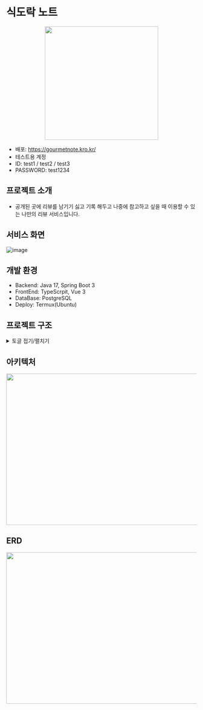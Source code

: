 # 식도락 노트
<p align="center">
  <img src="https://github.com/user-attachments/assets/612eab23-7ed9-48d2-86ec-5fdbcffab7fc"  width="300" height="300"/>
</p>

- 배포: https://gourmetnote.kro.kr/
- 테스트용 계정
 - ID: test1 / test2 / test3
 - PASSWORD: test1234

## 프로젝트 소개
- 공개된 곳에 리뷰를 남기기 싫고 기록 해두고 나중에 참고하고 싶을 때 이용할 수 있는 나만의 리뷰 서비스입니다.

## 서비스 화면
![image](https://github.com/user-attachments/assets/e674c5b4-140e-4526-8eab-4d85d358a0ea)



## 개발 환경
- Backend: Java 17, Spring Boot 3
- FrontEnd: TypeScrpit, Vue 3
- DataBase: PostgreSQL
- Deploy: Termux(Ubuntu)

## 프로젝트 구조
<details>
<summary>토글 접기/펼치기</summary>

├─.github             
│  └─workflows          
├─front           
│  ├─public            
│  └─src            
│      ├─assets           
│      │  ├─image           
│      │  └─js           
│      ├─components           
│      ├─model           
│      ├─router           
│      ├─stores           
│      └─views           
│          ├─login           
│          ├─my           
│          └─review           
├─gradle           
│  └─wrapper           
└─src           
    ├─main           
    │  ├─java           
    │  │  └─com           
    │  │      └─gk           
    │  │          └─gourmet_note           
    │  │              ├─common           
    │  │              │  ├─config           
    │  │              │  ├─entity           
    │  │              │  ├─exception           
    │  │              │  │  └─vo           
    │  │              │  ├─filter           
    │  │              │  └─naver           
    │  │              ├─image           
    │  │              │  ├─entity           
    │  │              │  ├─repository           
    │  │              │  ├─service           
    │  │              │  └─vo           
    │  │              ├─review           
    │  │              │  ├─controller           
    │  │              │  ├─entity           
    │  │              │  ├─repository           
    │  │              │  ├─service           
    │  │              │  └─vo           
    │  │              ├─shop           
    │  │              │  ├─controller           
    │  │              │  ├─entity           
    │  │              │  ├─repository           
    │  │              │  ├─service           
    │  │              │  └─vo           
    │  │              └─user           
    │  │                  ├─controller           
    │  │                  ├─entity           
    │  │                  ├─repository           
    │  │                  ├─service           
    │  │                  └─vo           
    │  └─resources           
    │      ├─static           
    │      │  └─assets           
    │      └─templates           
    └─test           
        ├─java           
        │  └─com           
        │      └─gk           
        │          └─gourmet_note           
        └─resources           

</details>

## 아키텍처
<p align="center">
  <img src="https://github.com/user-attachments/assets/9e9a492c-74c1-4f28-99c6-272d8656b654"   width="600" height="400"/>
</p>


## ERD
<p align="center">
  <img src="https://github.com/user-attachments/assets/dfae193a-24dd-4142-9119-7c29a9efe74f"   width="800" height="400"/>
</p>
